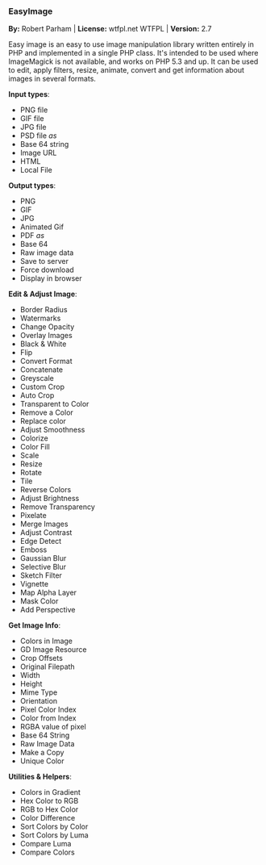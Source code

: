 ### EasyImage

**By:** Robert Parham | 
**License:** wtfpl.net WTFPL | 
**Version:** 2.7

Easy image is an easy to use image manipulation library written entirely in PHP and implemented in a single PHP class. It's intended to be used where ImageMagick is not available, and works on PHP 5.3 and up. It can be used to edit, apply filters, resize, animate, convert and get information about images in several formats.

**Input types**:

*   PNG file
*   GIF file
*   JPG file
*   PSD file
_as_
*   Base 64 string
*   Image URL
*   HTML
*   Local File

**Output types**:

*   PNG
*   GIF
*   JPG
*   Animated Gif
*   PDF
_as_
*   Base 64
*   Raw image data
*   Save to server
*   Force download
*   Display in browser

**Edit & Adjust Image**:

*   Border Radius
*   Watermarks
*   Change Opacity
*   Overlay Images
*   Black & White
*   Flip
*   Convert Format
*   Concatenate
*   Greyscale
*   Custom Crop
*   Auto Crop
*   Transparent to Color
*   Remove a Color
*   Replace color
*   Adjust Smoothness
*   Colorize
*   Color Fill
*   Scale
*   Resize
*   Rotate
*   Tile
*   Reverse Colors
*   Adjust Brightness
*   Remove Transparency
*   Pixelate
*   Merge Images
*   Adjust Contrast
*   Edge Detect
*   Emboss
*   Gaussian Blur
*   Selective Blur
*   Sketch Filter
*   Vignette
*   Map Alpha Layer
*   Mask Color
*	Add Perspective

**Get Image Info**:

*   Colors in Image
*   GD Image Resource
*   Crop Offsets
*   Original Filepath
*   Width
*   Height
*   Mime Type
*   Orientation
*   Pixel Color Index
*   Color from Index
*   RGBA value of pixel
*   Base 64 String
*   Raw Image Data
*   Make a Copy
*   Unique Color

**Utilities & Helpers**:

*   Colors in Gradient
*   Hex Color to RGB
*   RGB to Hex Color
*   Color Difference
*   Sort Colors by Color
*   Sort Colors by Luma
*   Compare Luma
*   Compare Colors